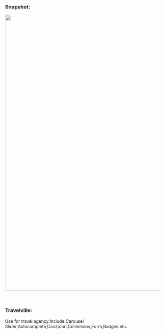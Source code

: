 
<h3>Snapshot:</h3>
<div align="center">
 <p float="left">
  <img src="https://user-images.githubusercontent.com/38814709/59149544-ba960280-8a2f-11e9-8c7e-b7f638ae538b.png" width="700" height="900"/>
	 <br/>
	</p>
</div>
<br>
<h3>Travelville:</h3>
<p>
	Use for travel agency.Include Carousel Slider,Autocomplete,Card,icon,Collections,Form,Badges etc.
</p>









